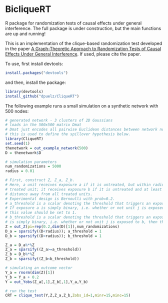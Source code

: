 # BicliqueRT
R package for randomization tests of causal effects under general interference.  The full package is under construction, but the main functions are up and running!  

This is an implementation of the clique-based randomization test developed in the paper [A Graph-Theoretic Approach to Randomization Tests of Causal Effects Under General Interference](https://arxiv.org/pdf/1910.10862.pdf). If used, please cite the paper.

To use, first install devtools:
```R
install.packages("devtools")
```
and then, install the package:
```R
library(devtools)
install_github("dpuelz/CliqueRT")
```

The following example runs a small simulation on a synthetic network 
with 500 nodes:

```R
# generated network - 3 clusters of 2D Gaussians
# loads in the 500x500 matrix Dmat
# Dmat just encodes all pairwise Euclidean distances between network nodes, and
# this is used to define the spillover hypothesis below.
library(CliqueRT)
set.seed(1)
thenetwork = out_example_network(500)
D = thenetwork$D

# simulation parameters
num_randomizations = 5000
radius = 0.01

# First, construct Z, Z_a, Z_b.
# Here, a unit receives exposure a if it is untreated, but within radius of a 
# treated unit; it receives exposure b if it is untreated and at least radius 
# distance away from all treated units.
# Experimental design is Bernoulli with prob=0.2.
# a_threshold is a scalar denoting the threshold that triggers an exposure to a.  
# If exposure a is simply binary, i.e. whether or not unit j is exposed to a, then 
# this value should be set to 1.
# b_threshold is a scalar denoting the threshold that triggers an exposure to b.  If exposure b
# is simply binary, i.e. whether or not unit j is exposed to b, then this value should be set to 1.
Z = out_Z(pi=rep(0.2,dim(D)[1]),num_randomizations)
D_a = sparsify((D<radius)); a_threshold = 1
D_b = sparsify((D<radius)); b_threshold = 1

Z_a = D_a%*%Z
Z_a = sparsify((Z_a>=a_threshold))
Z_b = D_b%*%Z
Z_b = sparsify((Z_b<b_threshold))

# simulating an outcome vector
Y_a = rnorm(dim(Z)[1])
Y_b = Y_a + 0.2
Y = out_Yobs(Z_a[,1],Z_b[,1],Y_a,Y_b)

# run the test
CRT = clique_test(Y,Z,Z_a,Z_b,Zobs_id=1,minr=15,minc=15)
```
